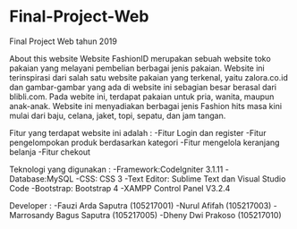# Final-Project-Web
Final Project Web tahun 2019

About this website
Website FashionID merupakan sebuah website toko pakaian yang melayani pembelian berbagai jenis pakaian. Website ini terinspirasi dari salah satu website pakaian yang terkenal, yaitu zalora.co.id dan gambar-gambar yang ada di website ini sebagian besar berasal dari blibli.com. Pada webite ini, terdapat pakaian untuk pria, wanita, maupun anak-anak. Website ini menyadiakan berbagai jenis Fashion hits masa kini mulai dari baju, celana, jaket, topi, sepatu, dan jam tangan.

Fitur yang terdapat website ini adalah :
-Fitur Login dan register
-Fitur pengelompokan produk berdasarkan kategori
-Fitur mengelola keranjang belanja
-Fitur chekout

Teknologi yang digunakan :
-Framework:CodeIgniter 3.1.11 
-Database:MySQL 
-CSS: CSS 3
-Text Editor: Sublime Text dan Visual Studio Code
-Bootstrap: Bootstrap 4 
-XAMPP Control Panel V3.2.4 

Developer :
-Fauzi Arda Saputra (105217001)
-Nurul Afifah (105217003)
-Marrosandy Bagus Saputra (105217005)
-Dheny Dwi Prakoso (105217010)
